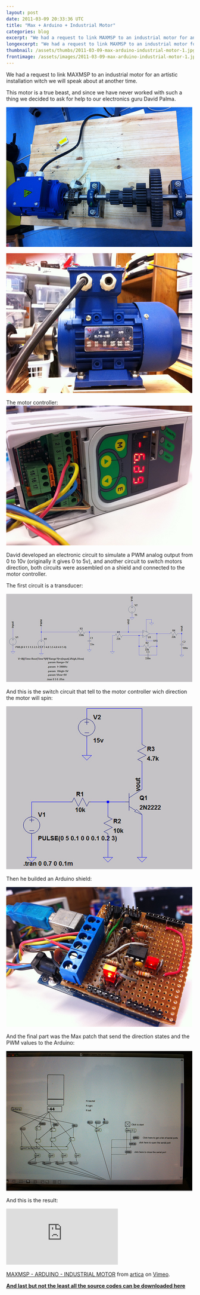 ```yaml
---
layout: post
date: 2011-03-09 20:33:36 UTC
title: "Max + Arduino + Industrial Motor"
categories: blog
excerpt: "We had a request to link MAXMSP to an industrial motor for an artistic installation witch we will speak about at another time."
longexcerpt: "We had a request to link MAXMSP to an industrial motor for an artistic installation witch we will speak about at another time.This motor is a true beast, and since we have never worked with such a thing we decided to ask for help to our electronics guru David Palma."
thumbnail: /assets/thumbs/2011-03-09-max-arduino-industrial-motor-1.jpg
frontimage: /assets/images/2011-03-09-max-arduino-industrial-motor-1.jpg
---
```


We had a request to link MAXMSP to an industrial motor for an artistic installation witch we will speak about at another time.

This motor is a true beast, and since we have never worked with such a thing we decided to ask for help to our electronics guru David Palma.

<a href="http://www.flickr.com/photos/guibot/5512380111/" title="MAXMSP - ARDUINO - INDUSTRIAL MOTOR by guibot, on Flickr"><img class="postimage" alt="MAXMSP - ARDUINO - INDUSTRIAL MOTOR" src="/assets/images/2011-03-09-max-arduino-industrial-motor-1.jpg"/></a>

<a href="http://www.flickr.com/photos/guibot/5512377731/" title="MAXMSP - ARDUINO - INDUSTRIAL MOTOR by guibot, on Flickr"><img class="postimage" alt="MAXMSP - ARDUINO - INDUSTRIAL MOTOR" src="/assets/images/2011-03-09-max-arduino-industrial-motor-2.jpg"/></a>

The motor controller:
<a href="http://www.flickr.com/photos/guibot/5512971538/" title="MAXMSP - ARDUINO - INDUSTRIAL MOTOR by guibot, on Flickr"><img class="postimage" alt="MAXMSP - ARDUINO - INDUSTRIAL MOTOR" src="/assets/images/2011-03-09-max-arduino-industrial-motor-3.jpg"/></a>

David developed an electronic circuit to simulate a PWM analog output from 0 to 10v (originally it gives 0 to 5v), and another circuit to switch motors direction, both circuits were assembled on a shield and connected to the motor controller.

The first circuit is a transducer:

<a href="http://www.flickr.com/photos/guibot/5513091482/" title="TRANSDUCER by guibot, on Flickr"><img class="postimage" alt="TRANSDUCER" src="/assets/images/2011-03-09-max-arduino-industrial-motor-4.jpg"/></a>

And this is the switch circuit that tell to the motor controller wich direction the motor will spin:

<a href="http://www.flickr.com/photos/guibot/5513091552/" title="PNP by guibot, on Flickr"><img class="postimage" alt="PNP" src="/assets/images/2011-03-09-max-arduino-industrial-motor-5.jpg"/></a>  

Then he builded an Arduino shield:

 <a href="http://www.flickr.com/photos/guibot/5512969102/" title="MAXMSP - ARDUINO - INDUSTRIAL MOTOR by guibot, on Flickr"><img class="postimage" alt="MAXMSP - ARDUINO - INDUSTRIAL MOTOR" src="/assets/images/2011-03-09-max-arduino-industrial-motor-6.jpg"/></a>

And the final part was the Max patch that send the direction states and the PWM values to the Arduino:

<a href="http://www.flickr.com/photos/guibot/5512967786/" title="MAXMSP - ARDUINO - INDUSTRIAL MOTOR by guibot, on Flickr"><img class="postimage" alt="MAXMSP - ARDUINO - INDUSTRIAL MOTOR" src="/assets/images/2011-03-09-max-arduino-industrial-motor-7.jpg"/></a>

And this is the result:
<div class="video-container"><iframe src="http://player.vimeo.com/video/20843914" frameborder="0" allowfullscreen></iframe></div><p><a href="http://vimeo.com/20843914">MAXMSP - ARDUINO - INDUSTRIAL MOTOR</a> from <a href="http://vimeo.com/articacc">artica</a> on <a href="http://vimeo.com">Vimeo</a>.</p>

<strong><a href="http://artica.cc/filez/SOURCES.zip">And last but not the least all the source codes can be downloaded here</a></strong>


